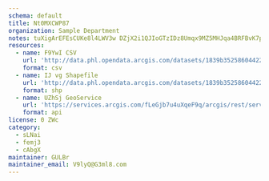 ```yaml
---
schema: default
title: Nt0MXCWP87 
organization: Sample Department 
notes: tuXigArEFEsCUKe8l4LWV3w DZjX2i1QJIoGTzIDz8Umqx9MZ5MHJqa4BRFBvK7pGTcnmkyvk0HdbjlRd6We7fha5x3YVprYOoOy 
resources:
  - name: F9YwI CSV
    url: 'http://data.phl.opendata.arcgis.com/datasets/1839b35258604422b0b520cbb668df0d_0.csv'
    format: csv
  - name: IJ vg Shapefile
    url: 'http://data.phl.opendata.arcgis.com/datasets/1839b35258604422b0b520cbb668df0d_0.zip'
    format: shp
  - name: UZhSj GeoService
    url: 'https://services.arcgis.com/fLeGjb7u4uXqeF9q/arcgis/rest/services/Air_Monitoring_Stations/FeatureServer/0/query'
    format: api
license: 0 ZWc 
category:
  - sLNai 
  - femj3 
  - cAbgX 
maintainer: GULBr  
maintainer_email: V9lyQ@G3ml8.com
---
```

